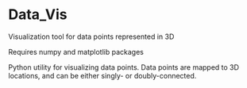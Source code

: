 # Data_Vis
Visualization tool for data points represented in 3D

Requires numpy and matplotlib packages

Python utility for visualizing data points. Data points are mapped to 3D locations, and can be either singly- or doubly-connected.
